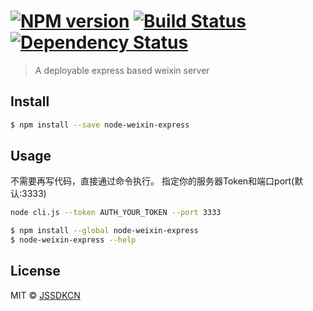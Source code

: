 #  [![NPM version][npm-image]][npm-url] [![Build Status][travis-image]][travis-url] [![Dependency Status][daviddm-image]][daviddm-url]

> A deployable express based weixin server


## Install

```sh
$ npm install --save node-weixin-express
```


## Usage

不需要再写代码，直接通过命令执行。
指定你的服务器Token和端口port(默认:3333)

```bash
node cli.js --token AUTH_YOUR_TOKEN --port 3333
```

```sh
$ npm install --global node-weixin-express
$ node-weixin-express --help
```


## License

MIT © [JSSDKCN](blog.3gcnbeta.com)


[npm-image]: https://badge.fury.io/js/node-weixin-express.svg
[npm-url]: https://npmjs.org/package/node-weixin-express
[travis-image]: https://travis-ci.org/JSSDKCN/node-weixin-express.svg?branch=master
[travis-url]: https://travis-ci.org/JSSDKCN/node-weixin-express
[daviddm-image]: https://david-dm.org/JSSDKCN/node-weixin-express.svg?theme=shields.io
[daviddm-url]: https://david-dm.org/JSSDKCN/node-weixin-express
